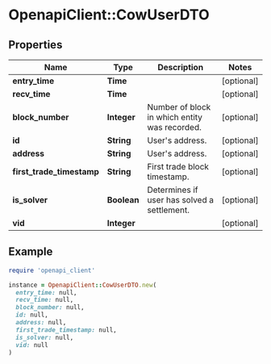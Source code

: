 # OpenapiClient::CowUserDTO

## Properties

| Name | Type | Description | Notes |
| ---- | ---- | ----------- | ----- |
| **entry_time** | **Time** |  | [optional] |
| **recv_time** | **Time** |  | [optional] |
| **block_number** | **Integer** | Number of block in which entity was recorded. | [optional] |
| **id** | **String** | User&#39;s address. | [optional] |
| **address** | **String** | User&#39;s address. | [optional] |
| **first_trade_timestamp** | **String** | First trade block timestamp. | [optional] |
| **is_solver** | **Boolean** | Determines if user has solved a settlement. | [optional] |
| **vid** | **Integer** |  | [optional] |

## Example

```ruby
require 'openapi_client'

instance = OpenapiClient::CowUserDTO.new(
  entry_time: null,
  recv_time: null,
  block_number: null,
  id: null,
  address: null,
  first_trade_timestamp: null,
  is_solver: null,
  vid: null
)
```

